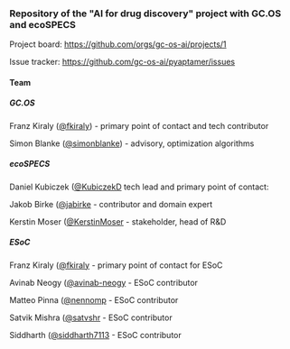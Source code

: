 ### Repository of the "AI for drug discovery" project with GC.OS and ecoSPECS

Project board: https://github.com/orgs/gc-os-ai/projects/1

Issue tracker: https://github.com/gc-os-ai/pyaptamer/issues


#### Team

##### GC.OS

Franz Kiraly ([@fkiraly](www.github.com/fkiraly)) - primary point of contact and tech contributor

Simon Blanke ([@simonblanke](www.github.com/simonblanke)) - advisory, optimization algorithms


##### ecoSPECS

Daniel Kubiczek ([@KubiczekD](www.github.com/KubiczekD) tech lead and primary point of contact: 

Jakob Birke ([@jabirke](www.github.com/jabirke) - contributor and domain expert

Kerstin Moser ([@KerstinMoser](www.github.com/KerstinMoser) - stakeholder, head of R&D


##### ESoC

Franz Kiraly ([@fkiraly](www.github.com/fkiraly) - primary point of contact for ESoC

Avinab Neogy ([@avinab-neogy](www.github.com/avinab-neogy) - ESoC contributor

Matteo Pinna ([@nennomp](www.github.com/nennomp) - ESoC contributor

Satvik Mishra ([@satvshr](www.github.com/satvshr) - ESoC contributor

Siddharth ([@siddharth7113](www.github.com/siddharth7113) - ESoC contributor
